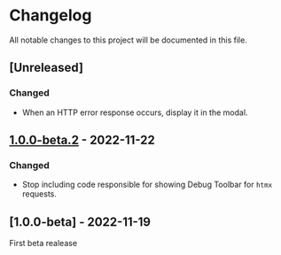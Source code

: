 # Changelog
All notable changes to this project will be documented in this file.

## [Unreleased]

### Changed
- When an HTTP error response occurs, display it in the modal.

## [1.0.0-beta.2](https://github.com/michalsn/codeigniter-htmx/compare/v1.0.0-beta...v1.0.0-beta.2) - 2022-11-22

### Changed
- Stop including code responsible for showing Debug Toolbar for `htmx` requests.

## [1.0.0-beta] - 2022-11-19
First beta realease
